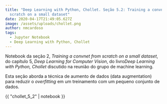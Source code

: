 ```yaml
---
title: "Deep Learning with Python, Chollet. Seção 5.2: Training a convnet from
  scratch on a small dataset"
date: 2020-04-17T21:49:05.627Z
image: /assets/uploads/chollet.png
author: nmcardoso
tags:
  - Jupyter Notebook
  - Deep Learning with Python, Chollet
---
```

Notebook da seção 2, *Training a convnet from scratch on a small dataset*, do capítulo 5, *Deep Learning for Computer Vision*, do livro*Deep Learning with Python, Chollet* discutido na reunião do grupo de machine learning.

Esta seção aborda a técnica de aumento de dados (data augmentation) para reduzir o *overfitting* em um treinamento com um pequeno conjunto de dados.

{{ "chollet_5_2" | notebook }}